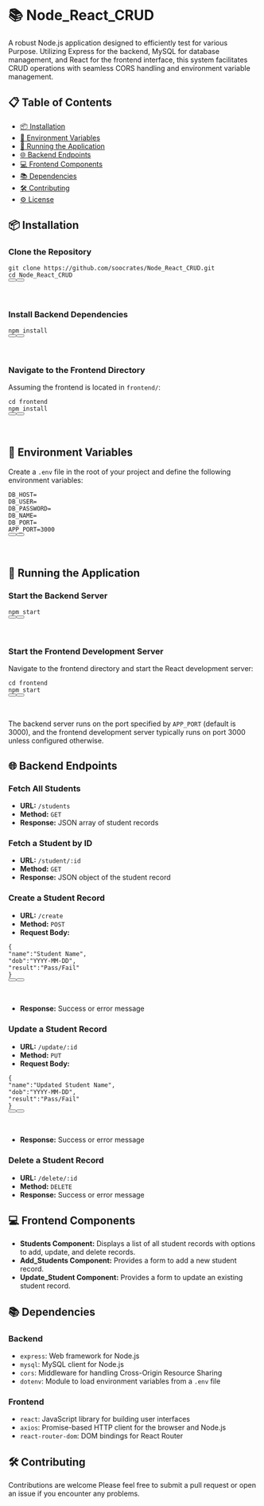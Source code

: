 # 📚 Node_React_CRUD

A robust Node.js application designed to efficiently test for various Purpose. Utilizing Express for the backend, MySQL for database management, and React for the frontend interface, this system facilitates CRUD operations with seamless CORS handling and environment variable management.

## 📋 Table of Contents

* [📦 Installation](https://www.phind.com/search?cache=r0qp802lctaa81oupou8g6kd#installation)
* [🔧 Environment Variables](https://www.phind.com/search?cache=r0qp802lctaa81oupou8g6kd#environment-variables)
* [🚀 Running the Application](https://www.phind.com/search?cache=r0qp802lctaa81oupou8g6kd#running-the-application)
* [🌐 Backend Endpoints](https://www.phind.com/search?cache=r0qp802lctaa81oupou8g6kd#backend-endpoints)
* [💻 Frontend Components](https://www.phind.com/search?cache=r0qp802lctaa81oupou8g6kd#frontend-components)
* [📚 Dependencies](https://www.phind.com/search?cache=r0qp802lctaa81oupou8g6kd#dependencies)
* [🛠️ Contributing](https://www.phind.com/search?cache=r0qp802lctaa81oupou8g6kd#contributing)
* [⚙️ License](https://www.phind.com/search?cache=r0qp802lctaa81oupou8g6kd#license)

## 📦 Installation

### Clone the Repository

<pre><div class="mt-3 p-1"><div><code class="language-bash"><span class="token">git</span><span> clone https://github.com/soocrates/Node_React_CRUD.git
</span><span></span><span class="token">cd</span><span> Node_React_CRUD
</span></code></div><div class="flex"><button class="btn btn-circle mt-n5" type="submit"><i class="fe fe-copy"></i></button><button class="btn btn-circle mt-n5" type="submit"><i class="fe fe-play"></i></button><a class="fw-bold fs-6 text-white mt-n1" target="_blank" href="https://www.phind.com/search?cache=r0qp802lctaa81oupou8g6kd" rel="noreferrer"><h6 class="text-always-white"></h6></a></div></div></pre>

### Install Backend Dependencies

<pre><div class="mt-3 p-1"><div><code class="language-bash"><span class="token">npm</span><span></span><span class="token"> install</span><span>
</span></code></div><div class="flex"><button class="btn btn-circle mt-n5" type="submit"><i class="fe fe-copy"></i></button><button class="btn btn-circle mt-n5" type="submit"><i class="fe fe-play"></i></button><a class="fw-bold fs-6 text-white mt-n1" target="_blank" href="https://www.phind.com/search?cache=r0qp802lctaa81oupou8g6kd" rel="noreferrer"><h6 class="text-always-white"></h6></a></div></div></pre>

### Navigate to the Frontend Directory

Assuming the frontend is located in `frontend/`:

<pre><div class="mt-3 p-1"><div><code class="language-bash"><span class="token">cd</span><span> frontend
</span><span></span><span class="token">npm </span><span></span><span class="token">install</span><span>
</span></code></div><div class="flex"><button class="btn btn-circle mt-n5" type="submit"><i class="fe fe-copy"></i></button><button class="btn btn-circle mt-n5" type="submit"><i class="fe fe-play"></i></button><a class="fw-bold fs-6 text-white mt-n1" target="_blank" href="https://www.phind.com/search?cache=r0qp802lctaa81oupou8g6kd" rel="noreferrer"><h6 class="text-always-white"></h6></a></div></div></pre>

## 🔧 Environment Variables

Create a `.env` file in the root of your project and define the following environment variables:

<pre><div class="mt-3 p-1"><div><code class="language-plaintext"><span>DB_HOST=
</span>DB_USER=
DB_PASSWORD=
DB_NAME=
DB_PORT=
APP_PORT=3000
</code></div><div class="flex"><button class="btn btn-circle mt-n5" type="submit"><i class="fe fe-copy"></i></button><button class="btn btn-circle mt-n5" type="submit"><i class="fe fe-play"></i></button><a class="fw-bold fs-6 text-white mt-n1" target="_blank" href="https://www.phind.com/search?cache=r0qp802lctaa81oupou8g6kd" rel="noreferrer"><h6 class="text-always-white"></h6></a></div></div></pre>

## 🚀 Running the Application

### Start the Backend Server

<pre><div class="mt-3 p-1"><div><code class="language-bash"><span class="token">npm</span><span> start </span></code></div><div class="flex"><button class="btn btn-circle mt-n5" type="submit"><i class="fe fe-copy"></i></button><button class="btn btn-circle mt-n5" type="submit"><i class="fe fe-play"></i></button><a class="fw-bold fs-6 text-white mt-n1" target="_blank" href="https://www.phind.com/search?cache=r0qp802lctaa81oupou8g6kd" rel="noreferrer"><h6 class="text-always-white"></h6></a></div></div></pre>

### Start the Frontend Development Server

Navigate to the frontend directory and start the React development server:

<pre><div class="mt-3 p-1"><div><code class="language-bash"><span class="token">cd</span><span> frontend
</span><span></span><span class="token">npm</span><span> start
</span></code></div><div class="flex"><button class="btn btn-circle mt-n5" type="submit"><i class="fe fe-copy"></i></button><button class="btn btn-circle mt-n5" type="submit"><i class="fe fe-play"></i></button><a class="fw-bold fs-6 text-white mt-n1" target="_blank" href="https://www.phind.com/search?cache=r0qp802lctaa81oupou8g6kd" rel="noreferrer"><h6 class="text-always-white"></h6></a></div></div></pre>

The backend server runs on the port specified by `APP_PORT` (default is 3000), and the frontend development server typically runs on port 3000 unless configured otherwise.

## 🌐 Backend Endpoints

### Fetch All Students

* **URL:** `/students`
* **Method:** `GET`
* **Response:** JSON array of student records

### Fetch a Student by ID

* **URL:** `/student/:id`
* **Method:** `GET`
* **Response:** JSON object of the student record

### Create a Student Record

* **URL:** `/create`
* **Method:** `POST`
* **Request Body:**

<pre><div class="mt-3 p-1"><div><code class="language-json"><span class="token">{</span><span>
</span><span></span><span class="token">"name"</span><span class="token">:</span><span></span><span class="token">"Student Name"</span><span class="token">,</span><span>
</span><span></span><span class="token">"dob"</span><span class="token">:</span><span></span><span class="token">"YYYY-MM-DD"</span><span class="token">,</span><span>
</span><span></span><span class="token">"result"</span><span class="token">:</span><span></span><span class="token">"Pass/Fail"</span><span>
</span><span></span><span class="token">}</span><span>
</span></code></div><div class="flex"><button class="btn btn-circle mt-n5" type="submit"><i class="fe fe-copy"></i></button><button class="btn btn-circle mt-n5" type="submit"><i class="fe fe-play"></i></button><a class="fw-bold fs-6 text-white mt-n1" target="_blank" href="https://www.phind.com/search?cache=r0qp802lctaa81oupou8g6kd" rel="noreferrer"><h6 class="text-always-white"></h6></a></div></div></pre>

* **Response:** Success or error message

### Update a Student Record

* **URL:** `/update/:id`
* **Method:** `PUT`
* **Request Body:**

<pre><div class="mt-3 p-1"><div><code class="language-json"><span class="token">{</span><span>
</span><span></span><span class="token">"name"</span><span class="token">:</span><span></span><span class="token">"Updated Student Name"</span><span class="token">,</span><span>
</span><span></span><span class="token">"dob"</span><span class="token">:</span><span></span><span class="token">"YYYY-MM-DD"</span><span class="token">,</span><span>
</span><span></span><span class="token">"result"</span><span class="token">:</span><span></span><span class="token">"Pass/Fail"</span><span>
</span><span></span><span class="token">}</span><span>
</span></code></div><div class="flex"><button class="btn btn-circle mt-n5" type="submit"><i class="fe fe-copy"></i></button><button class="btn btn-circle mt-n5" type="submit"><i class="fe fe-play"></i></button><a class="fw-bold fs-6 text-white mt-n1" target="_blank" href="https://www.phind.com/search?cache=r0qp802lctaa81oupou8g6kd" rel="noreferrer"><h6 class="text-always-white"></h6></a></div></div></pre>

* **Response:** Success or error message

### Delete a Student Record

* **URL:** `/delete/:id`
* **Method:** `DELETE`
* **Response:** Success or error message

## 💻 Frontend Components

* **Students Component:** Displays a list of all student records with options to add, update, and delete records.
* **Add_Students Component:** Provides a form to add a new student record.
* **Update_Student Component:** Provides a form to update an existing student record.

## 📚 Dependencies

### Backend

* `express`: Web framework for Node.js
* `mysql`: MySQL client for Node.js
* `cors`: Middleware for handling Cross-Origin Resource Sharing
* `dotenv`: Module to load environment variables from a `.env` file

### Frontend

* `react`: JavaScript library for building user interfaces
* `axios`: Promise-based HTTP client for the browser and Node.js
* `react-router-dom`: DOM bindings for React Router

## 🛠️ Contributing

Contributions are welcome Please feel free to submit a pull request or open an issue if you encounter any problems.
